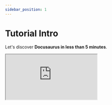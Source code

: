 ```yaml
---
sidebar_position: 1
---
```


# Tutorial Intro

Let's discover **Docusaurus in less than 5 minutes**.

<iframe src="https://codesandbox.io/embed/angular-three-box-animation-demo-n8i0b?fontsize=14&hidenavigation=1&module=%2Fsrc%2Fapp%2Fapp.component.html&theme=dark&view=preview" className="embedded-sandbox" title="angular-three-box-animation-demo" allow="accelerometer; ambient-light-sensor; camera; encrypted-media; geolocation; gyroscope; hid; microphone; midi; payment; usb; vr; xr-spatial-tracking" sandbox="allow-forms allow-modals allow-popups allow-presentation allow-same-origin allow-scripts"/>

## Getting Started

Get started by **creating a new site**.

Or **try Docusaurus immediately** with **[new.docusaurus.io](https://new.docusaurus.io)**.

## Generate a new site

Generate a new Docusaurus site using the **classic template**:

```shell
npx @docusaurus/init@latest init my-website classic
```

## Start your site

Run the development server:

```shell
cd my-website

npx docusaurus start
```

Your site starts at `http://localhost:3000`.

Open `docs/getting-started.md` and edit some lines: the site **reloads automatically** and display your changes.
